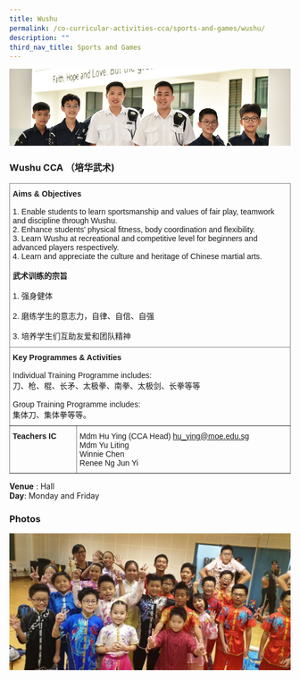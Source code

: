 ```yaml
---
title: Wushu
permalink: /co-curricular-activities-cca/sports-and-games/wushu/
description: ""
third_nav_title: Sports and Games
---
```

![](/images/Website%20Banners%20Subpage/948x260%20masterhead%20-%20Co%20Curricular%20Activities4.jpg)
### Wushu CCA&nbsp;（培华武术)  

<style type="text/css">
.tg  {border-collapse:collapse;border-spacing:0;}
.tg td{border-color:black;border-style:solid;border-width:1px;font-family:Arial, sans-serif;font-size:14px;
  overflow:hidden;padding:10px 5px;word-break:normal;}
.tg th{border-color:black;border-style:solid;border-width:1px;font-family:Arial, sans-serif;font-size:14px;
  font-weight:normal;overflow:hidden;padding:10px 5px;word-break:normal;}
.tg .tg-0pky{border-color:inherit;text-align:left;vertical-align:top}
</style>
<table class="tg">
<thead>
  <tr>
    <th class="tg-0pky" colspan="2"><span style="font-weight:bold">Aims &amp; Objectives</span><br><br><span style="font-weight:normal">1. Enable students to learn sportsmanship and values of fair play, teamwork and discipline through Wushu.</span><br>2. Enhance students' physical fitness, body coordination and flexibility.<br>3. Learn Wushu at recreational and competitive level for beginners and advanced players respectively.<br>4. Learn and appreciate the culture and heritage of Chinese martial arts.<br><br><span style="font-weight:bold">武术训练的宗旨</span><br><br>1. 强身健体<br><br>2. 磨练学生的意志力，自律、自信、自强<br><br>3. 培养学生们互助友爱和团队精神<br></th>
  </tr>
</thead>
<tbody>
  <tr>
    <td class="tg-0pky" colspan="2"><span style="font-weight:bold">Key Programmes &amp; Activities</span><br><br>Individual Training Programme includes:<br>刀、枪、棍、长矛、太极拳、南拳、太极剑、长拳等等<br><br>Group Training Programme includes:<br>集体刀、集体拳等等。<br></td>
  </tr>
  <tr>
    <td class="tg-0pky"><span style="font-weight:bold">Teachers IC</span></td>
    <td class="tg-0pky">Mdm Hu Ying  (CCA Head) <a href="mailto:hu_ying@moe.edu.sg" target="_blank" rel="noopener noreferrer">hu_ying@moe.edu.sg</a><br><span style="font-weight:normal">Mdm Yu Liting</span>
<br>
<span style="font-weight:normal"></span>
      Winnie Chen<br>
Renee Ng Jun Yi<br>
</td>
  </tr>
</tbody>
</table>

**Venue** : Hall
<br>
**Day**: Monday and Friday
 






### Photos

![](/images/wushu%201.jpg)